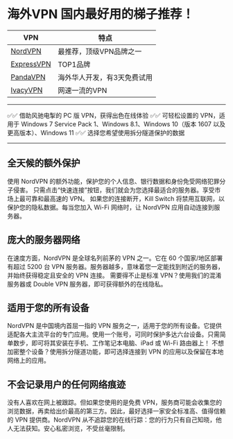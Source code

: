 # 海外VPN 国内最好用的梯子推荐！

|  VPN   | 特点  |
|  ----  | ----  |
| [NordVPN](https://go.nordlocker.net/aff_c?offer_id=15&aff_id=38201&url_id=6063&aff_sub=github&aff_click_id=wuxianab2) | 最推荐，顶级VPN品牌之一 |
| [ExpressVPN](https://www.xvbelink.com/?a_fid=tizi_vpn&chan=github&data1=wuxianab2) | TOP1品牌 |
| [PandaVPN](https://pandavpnpro.com/r/22216799) | 海外华人开发，有3天免费试用 |
| [IvacyVPN](https://www.ivacykodi.com/easter-deal-2020/?aff=91814&data1=github&data2=wuxianab2) | 网速一流的VPN |


----

✅✅ 借助风驰电掣的 PC 版 VPN，获得出色在线体验
✅✅ 可轻松设置的 VPN，适用于 Windows 7 Service Pack 1、Windows 8.1、Windows 10（版本 1607 以及更高版本）、Windows 11
✅✅ 选择您希望使用拆分隧道保护的数据

-----

## 全天候的额外保护

使用 NordVPN 的额外功能，保护您的个人信息、银行数据和身份免受网络犯罪分子侵害。
只需点击“快速连接”按钮，我们就会为您选择最适合的服务器。享受市场上最可靠和最高速的 VPN。
如果您的连接断开，Kill Switch 将禁用互联网，以保护您的隐私数据。每当您加入 Wi-Fi 网络时，让 NordVPN 应用自动连接到服务器。

## 庞大的服务器网络

在速度方面，NordVPN 是全球名列前茅的 VPN 之一。它在 60 个国家/地区部署有超过 5200 台 VPN 服务器。服务器越多，意味着您一定能找到附近的服务器，并始终获得稳定且安全的 VPN 连接。
需要得不止是标准 VPN？使用我们的混淆服务器或 Double VPN 服务器，即可获得额外的在线隐私。

## 适用于您的所有设备

NordVPN 是中国境内首屈一指的 VPN 服务之一，适用于您的所有设备。它提供适配各大主流平台的专门应用。使用一个账号，可同时保护多达六台设备。只需简单数步，即可将其安装在手机、工作笔记本电脑、iPad 或 Wi-Fi 路由器上！
不想加密整个设备？使用拆分隧道功能，即可选择连接到 VPN 的应用以及保留在本地网络上的应用。

## 不会记录用户的任何网络痕迹

没有人喜欢在网上被跟踪。但如果您使用的是免费 VPN，服务商可能会收集您的浏览数据，再卖给出价最高的第三方。因此，最好选择一家安全标准高、值得信赖的 VPN 提供商。NordVPN 从不追踪您的在线行踪：您的行为只有自己知晓，他人无法获知。安心私密浏览，不受丝毫限制。
